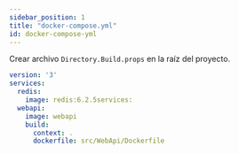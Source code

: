 ```yaml
---
sidebar_position: 1
title: "docker-compose.yml"
id: docker-compose-yml
---
```


Crear archivo `Directory.Build.props` en la raíz del proyecto.

```yml
version: '3'
services:
  redis:
    image: redis:6.2.5services:
  webapi:
    image: webapi
    build:
      context: .
      dockerfile: src/WebApi/Dockerfile

```

